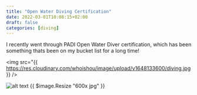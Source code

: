 ```yaml
---
title: "Open Water Diving Certification"
date: 2022-03-01T10:08:15+02:00
draft: false
categories: [diving]
---
```


I recently went through PADI Open Water Diver certification, which has been something thats been on my bucket list for a long time!

<img src="{{ https://res.cloudinary.com/whoishou/image/upload/v1648133600/diving.jpg }} />

![alt text](https://res.cloudinary.com/whoishou/image/upload/v1648133600/diving.jpg) {{ $image.Resize "600x jpg" }}